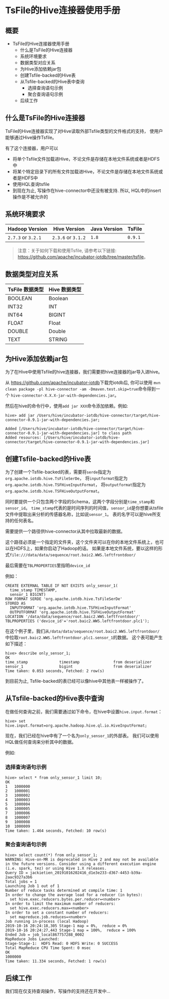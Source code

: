 <!-- TOC -->

# TsFile的Hive连接器使用手册

## 概要

- TsFile的Hive连接器使用手册
	- 什么是TsFile的Hive连接器
	- 系统环境要求
	- 数据类型对应关系
	- 为Hive添加依赖jar包
	- 创建Tsfile-backed的Hive表
	- 从Tsfile-backed的Hive表中查询
	    - 选择查询语句示例
	    - 聚合查询语句示例
	- 后续工作
		

<!-- /TOC -->

## 什么是TsFile的Hive连接器

TsFile的Hive连接器实现了对Hive读取外部Tsfile类型的文件格式的支持，
使用户能够通过Hive操作Tsfile。

有了这个连接器，用户可以
* 将单个Tsfile文件加载进Hive，不论文件是存储在本地文件系统或者是HDFS中
* 将某个特定目录下的所有文件加载进Hive，不论文件是存储在本地文件系统或者是HDFS中
* 使用HQL查询tsfile
* 到现在为止, 写操作在hive-connector中还没有被支持. 所以, HQL中的insert操作是不被允许的

## 系统环境要求

|Hadoop Version |Hive Version | Java Version | TsFile |
|-------------  |------------ | ------------ |------------ |
| `2.7.3` or `3.2.1`       |    `2.3.6` or `3.1.2`  | `1.8`        | `0.9.1`|

> 注意：关于如何下载和使用Tsfile, 请参考以下链接: <https://github.com/apache/incubator-iotdb/tree/master/tsfile>。

## 数据类型对应关系

| TsFile 数据类型   | Hive 数据类型 |
| ---------------- | --------------- |
| BOOLEAN          | Boolean         |
| INT32            | INT             |
| INT64       	   | BIGINT          |
| FLOAT       	   | Float           |
| DOUBLE      	   | Double          |
| TEXT      	   | STRING          |


## 为Hive添加依赖jar包

为了在Hive中使用Tsfile的hive连接器，我们需要把hive连接器的jar导入进hive。

从 <https://github.com/apache/incubator-iotdb>下载完iotdb后, 你可以使用 `mvn clean package -pl hive-connector -am -Dmaven.test.skip=true`命令得到一个 `hive-connector-X.X.X-jar-with-dependencies.jar`。

然后在hive的命令行中，使用`add jar XXX`命令添加依赖。例如:

```
hive> add jar /Users/hive/incubator-iotdb/hive-connector/target/hive-connector-0.9.1-jar-with-dependencies.jar;

Added [/Users/hive/incubator-iotdb/hive-connector/target/hive-connector-0.9.1-jar-with-dependencies.jar] to class path
Added resources: [/Users/hive/incubator-iotdb/hive-connector/target/hive-connector-0.9.1-jar-with-dependencies.jar]
```


## 创建Tsfile-backed的Hive表

为了创建一个Tsfile-backed的表，需要将`serde`指定为`org.apache.iotdb.hive.TsFileSerDe`，
将`inputformat`指定为`org.apache.iotdb.hive.TSFHiveInputFormat`，
将`outputformat`指定为`org.apache.iotdb.hive.TSFHiveOutputFormat`。

同时要提供一个只包含两个字段的Schema，这两个字段分别是`time_stamp`和`sensor_id`。
`time_stamp`代表的是时间序列的时间值，`sensor_id`是你想要从tsfile文件中提取出来分析的传感器名称，比如说`sensor_1`。
表的名字可以是hive所支持的任何表名。

需要提供一个路径供hive-connector从其中拉取最新的数据。

这个路径必须是一个指定的文件夹，这个文件夹可以在你的本地文件系统上，也可以在HDFS上，如果你启动了Hadoop的话。
如果是本地文件系统，要以这样的形式`file:///data/data/sequence/root.baic2.WWS.leftfrontdoor/`

最后需要在`TBLPROPERTIES`里指明`device_id`

例如：

```
CREATE EXTERNAL TABLE IF NOT EXISTS only_sensor_1(
  time_stamp TIMESTAMP,
  sensor_1 BIGINT)
ROW FORMAT SERDE 'org.apache.iotdb.hive.TsFileSerDe'
STORED AS
  INPUTFORMAT 'org.apache.iotdb.hive.TSFHiveInputFormat'
  OUTPUTFORMAT 'org.apache.iotdb.hive.TSFHiveOutputFormat'
LOCATION '/data/data/sequence/root.baic2.WWS.leftfrontdoor/'
TBLPROPERTIES ('device_id'='root.baic2.WWS.leftfrontdoor.plc1');
```

在这个例子里，我们从`/data/data/sequence/root.baic2.WWS.leftfrontdoor/`中拉取`root.baic2.WWS.leftfrontdoor.plc1.sensor_1`的数据。
这个表可能产生如下描述：

```
hive> describe only_sensor_1;
OK
time_stamp          	timestamp              	from deserializer
sensor_1            	bigint              	from deserializer
Time taken: 0.053 seconds, Fetched: 2 row(s)
```

到目前为止, Tsfile-backed的表已经可以像hive中其他表一样被操作了。


## 从Tsfile-backed的Hive表中查询

在做任何查询之前，我们需要通过如下命令，在hive中设置`hive.input.format`：

```
hive> set hive.input.format=org.apache.hadoop.hive.ql.io.HiveInputFormat;
```

现在，我们已经在hive中有了一个名为`only_sensor_1`的外部表。
我们可以使用HQL做任何查询来分析其中的数据。

例如:

### 选择查询语句示例

```
hive> select * from only_sensor_1 limit 10;
OK
1	1000000
2	1000001
3	1000002
4	1000003
5	1000004
6	1000005
7	1000006
8	1000007
9	1000008
10	1000009
Time taken: 1.464 seconds, Fetched: 10 row(s)
```

### 聚合查询语句示例

```
hive> select count(*) from only_sensor_1;
WARNING: Hive-on-MR is deprecated in Hive 2 and may not be available in the future versions. Consider using a different execution engine (i.e. spark, tez) or using Hive 1.X releases.
Query ID = jackietien_20191016202416_d1e3e233-d367-4453-b39a-2aac9327a3b6
Total jobs = 1
Launching Job 1 out of 1
Number of reduce tasks determined at compile time: 1
In order to change the average load for a reducer (in bytes):
  set hive.exec.reducers.bytes.per.reducer=<number>
In order to limit the maximum number of reducers:
  set hive.exec.reducers.max=<number>
In order to set a constant number of reducers:
  set mapreduce.job.reduces=<number>
Job running in-process (local Hadoop)
2019-10-16 20:24:18,305 Stage-1 map = 0%,  reduce = 0%
2019-10-16 20:24:27,443 Stage-1 map = 100%,  reduce = 100%
Ended Job = job_local867757288_0002
MapReduce Jobs Launched:
Stage-Stage-1:  HDFS Read: 0 HDFS Write: 0 SUCCESS
Total MapReduce CPU Time Spent: 0 msec
OK
1000000
Time taken: 11.334 seconds, Fetched: 1 row(s)
```

## 后续工作

我们现在仅支持查询操作，写操作的支持还在开发中...